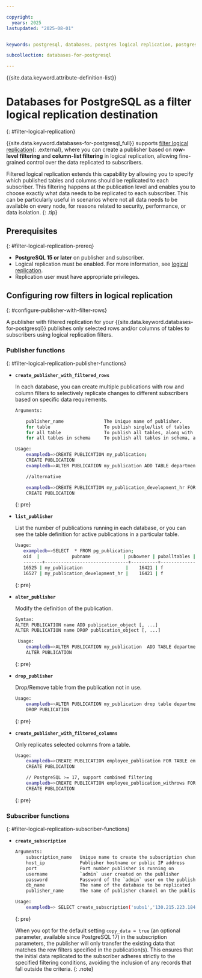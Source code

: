 ```yaml
---

copyright:
  years: 2025
lastupdated: "2025-08-01"


keywords: postgresql, databases, postgres logical replication, postgresql logical replication, filter logical replication

subcollection: databases-for-postgresql

---
```


{{site.data.keyword.attribute-definition-list}}


# Databases for PostgreSQL as a filter logical replication destination
{: #filter-logical-replication}

{{site.data.keyword.databases-for-postgresql_full}} supports [filter logical replication](https://www.postgresql.org/docs/15/logical-replication-row-filter.html){: .external}, where you can create  a publisher based on  **row-level filtering** and **column-list filtering** in logical replication, allowing fine-grained control over the data replicated to subscribers.

Filtered logical replication extends this capability by allowing you to specify which published tables and columns should be replicated to each subscriber. This filtering happens at the publication level and enables you to choose exactly what data needs to be replicated to each subscriber. This can be particularly useful in scenarios where not all data needs to be available on every node, for reasons related to security, performance, or data isolation.
{: .tip}

## Prerequisites
{: #filter-logical-replication-prereq}

- **PostgreSQL 15 or later** on publisher and subscriber.
- Logical replication must be enabled. For more information, see [logical replication](/docs/databases-for-postgresql?topic=databases-for-postgresql-logical-replication).
- Replication user must have appropriate privileges.

## Configuring row filters in logical replication
{: #configure-publisher-with-filter-rows}

A publisher with filtered replication for your {{site.data.keyword.databases-for-postgresql}} publishes only selected rows and/or columns of tables to subscribers using logical replication filters.

### Publisher functions
{: #filter-logical-replication-publisher-functions}

- **`create_publisher_with_filtered_rows`**

    In each database, you can create multiple publications with row and column filters to selectively replicate changes to different subscribers based on specific data requirements.

    ```sh
    Arguments:
    
        publisher_name               The Unique name of publisher.
        for table                    To publish single/list of tables
        for all table                To publish all tables, along with future tables.
        for all tables in schema     To publish all tables in schema, along wth future tables.
    
    Usage:
        exampledb=>CREATE PUBLICATION my_publication;
        CREATE PUBLICATION
        exampledb=>ALTER PUBLICATION my_publication ADD TABLE department_employee WHERE (department_id = 'development');
    
        //alternative
    
        exampledb=>CREATE PUBLICATION my_publication_development_hr FOR TABLE department_employee WHERE (department_id = 'development' or  department_id='hr');
        CREATE PUBLICATION
    
    ```
    {: pre}

- **`list_publisher`**

     List the number of publications running in each database, or you can see the table definition for active publications in a particular table.
    
     ```sh
     Usage:
        exampledb=>SELECT  * FROM pg_publication;
        oid  |            pubname            | pubowner | puballtables | pubinsert | pubupdate | pubdelete | pubtruncate | pubviaroot
        -------+-------------------------------+----------+--------------+-----------+-----------+-----------+-------------+------------
        16525 | my_publication                |    16421 | f            | t         | t         | t         | t           | f
        16527 | my_publication_development_hr |    16421 | f            | t         | t         | t         | t           | f
    ```
    {: pre}

- **`alter_publisher`**

    Modify the definition of the publication.
    
    ```sh
    Syntax:
    ALTER PUBLICATION name ADD publication_object [, ...]
    ALTER PUBLICATION name DROP publication_object [, ...]
    
     Usage:
        exampledb=>ALTER PUBLICATION my_publication  ADD TABLE department  WHERE (dept_name = 'hr');
        ALTER PUBLICATION
    ```
    {: pre}

- **`drop_publisher`**

    Drop/Remove table from the publication not in use.
    
    ```sh
    Usage:
        exampledb=>ALTER PUBLICATION my_publication drop table department;
        DROP PUBLICATION
    ```
    {: pre}


- **`create_publisher_with_filtered_columns`**

    Only replicates selected columns from a table.
    
    ```sh
    Usage:
        exampledb=>CREATE PUBLICATION employee_publication FOR TABLE employee (id, first_name, last_name);
        CREATE PUBLICATION
    
        // PostgreSQL >= 17, support combined filtering
        exampledb=>CREATE PUBLICATION employee_publication_withrows FOR TABLE employee (id, first_name, last_name)  WHERE (department = 'HR');
        CREATE PUBLICATION
    ```
    {: pre}


### Subscriber functions
{: #filter-logical-replication-subscriber-functions}

- **`create_subscription`**

    ```sh
    Arguments:
        subscription_name   Unique name to create the subscription channel with
        host_ip             Publisher hostname or public IP address
        port                Port number publisher is running on
        username            `admin` user created on the publisher
        password            Password of the `admin` user on the publisher
        db_name             The name of the database to be replicated
        publisher_name      The name of publisher channel on the publisher
    
    Usage:
        exampledb=> SELECT create_subscription('subs1','130.215.223.184','5432','password','admin','exampledb','my_publication');
    ```
    {: pre}
  
     When you opt for the default setting `copy_data = true` (an optional parameter, available since PostgreSQL 17) in the subscription parameters, the publisher will only transfer the existing data that matches the row filters specified in the publication(s). This ensures that the initial data replicated to the subscriber adheres strictly to the specified filtering conditions, avoiding the inclusion of any records that fall outside the criteria.
{: .note}
